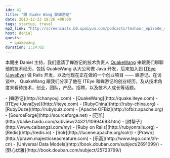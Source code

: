 ```yaml
---
idx: 41
title: "跟 Quake Wang 聊蝉游记"
date: 2013-12-23 18:26 +08:00
tags: startup, travel
mp3_link: "http://screencasts.b0.upaiyun.com/podcasts/teahour_episode_41.m4a"
host: daniel
guests:
  - quakewang
duration: 1:24:02
---
```


本期由 Daniel 主持，我们邀请了蝉游记的技术负责人 [QuakeWang](http://quake.iteye.com) 来跟我们聊聊他的技术经历，包括 QuakeWang 从大公司做 Java 开发，后来加入到 [ITEye (JavaEye)](http://iteye.com) 做 Rails 开发，以及他现在正在做的一个创业项目 —— 蝉游记。在访谈中， QuakeWang 跟我们分享了他在 ITEye 和蝉游记的创业经历，及从技术角度来看待技术，创业，团队，产品，招聘，以及技术人成长等话题。


<section class="notes" markdown="1">
- [蝉游记](http://chanyouji.com)
- [QuakeWang](http://quake.iteye.com)
- [ITEye (JavaEye)](http://iteye.com)
- [RubyChina](http://ruby-china.org)
- [RubyQuze](http://rubyquiz.com)
- [Apache OFBiz](http://ofbiz.apache.org)
- [SourceForge](http://sourceforge.net)
- [范凯](http://baike.baidu.com/subview/24321/10994693.htm)
- [财帮子](http://www.caibangzi.com/my)
- [Ruby on Rails](http://rubyonrails.org)
- [Redis](http://redis.io)
- [Solr](http://lucene.apache.org/solr/)
- [Prawn](http://prawn.majesticseacreature.com)
- [乐高](http://www.lego.com/zh-cn)
- [Universal Data Models](http://book.douban.com/subject/2691099/)
- [野心优雅](http://book.douban.com/subject/25723799/)
</section>

